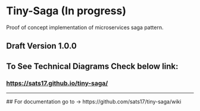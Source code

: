 # Tiny-Saga (In progress)
Proof of concept implementation of microservices saga pattern.

## Draft Version 1.0.0

## To See Technical Diagrams Check below link:
### https://sats17.github.io/tiny-saga/
<hr/>
## For documentation go to -> https://github.com/sats17/tiny-saga/wiki

